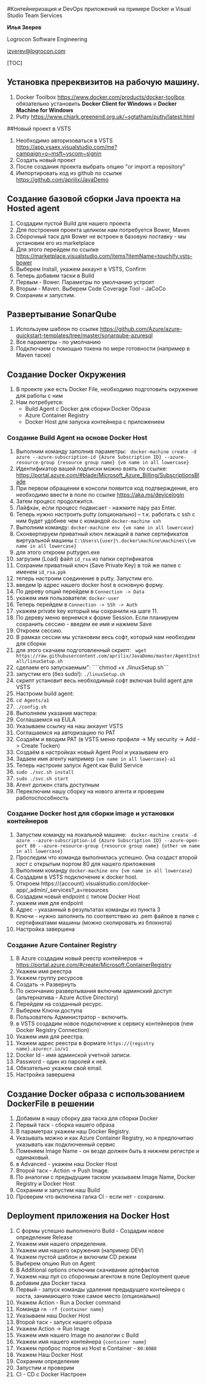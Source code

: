 #Контейнеризация и  DevOps приложений на примере Docker и Visual Studio Team Services


**Илья Зверев**

Logrocon Software Engineering

izverev@logrocon.com


[TOC]


## Установка пререквизитов на рабочую машину.
1. Docker Toolbox https://www.docker.com/products/docker-toolbox 
   обязательно установить **Docker Client for Windows** и **Docker Machine for Windows**
2. Putty https://www.chiark.greenend.org.uk/~sgtatham/putty/latest.html

##Новый проект в VSTS

1. Необходимо авторизоваться в VSTS https://app.vsaex.visualstudio.com/me?campaign=o~msft~vscom~signin
2. Создать новый проект
3. После создания проекта выбрать опцию "or import a repository"
4. Импортировать код из  github по ссылке https://github.com/aprilix/JavaDemo

## Создание базовой сборки Java проекта на Hosted agent

1. Создадим пустой Build для нашего проекта
2. Для построения проекта целиком нам потребуется Bower, Maven
3. Сборочный таск для Bower не встроен в базовую поставку - мы установим его из marketplace
4. Для этого перейдем по ссылке https://marketplace.visualstudio.com/items?itemName=touchify.vsts-bower
5. Выберем Install, укажем аккаунт в VSTS, Confirm
6. Теперь добавим таски в Build
7. Первым - Bower. Параметры по умолчанию устроят
8. Вторым - Maven. Выберем Code Coverage Tool - JaCoCo
9. Сохраним и запустим.

## Развертывание SonarQube

1. Используем шаблон по ссылке https://github.com/Azure/azure-quickstart-templates/tree/master/sonarqube-azuresql
2. Все параметры - по умолчанию
3. Подключаем с помощью токена по мере готовности (например в Maven таске)

## Создание Docker Окружения

1. В проекте уже есть Docker File, необходимо подготовить окружение для работы с ним
2. Нам потребуется: 
	- Build Agent с Docker для сборки Docker Образа
	- Azure Container Registry
	- Docker Host для запуска контейнера с приложением

### Создание Build Agent на основе Docker Host

1. Выполним команду заполнив параметры: ``` docker-machine create -d azure --azure-subscription-id {Azure Subscription ID} --azure-resource-group {resource group name} {vm name in all lowercase}```
2. Идентификатор вашей подписки можно взять по ссылке: https://portal.azure.com/#blade/Microsoft_Azure_Billing/SubscriptionsBlade
3. При первом обращении в консоли появится код подтверждения, его необходимо ввести в поле по ссылке https://aka.ms/devicelogin
4. Затем процесс продолжится.
5. Лайфхак, если процесс подвисает - нажмите пару раз Enter.
6. Теперь нужно настроить putty (опционально) – т.к. работать с ssh с ним будет удобнее чем с командой ```docker-machine ssh```
7. Выполним команду: ```docker-machine env {vm name in all lowercase}```
8. Сконвертируем приватный ключ лежащий в папке сертификатов виртуальной машины ```C:\Users\{user}\.docker\machine\machines\{vm name in all lowercase} ```
9. для этого откроем puttygen.exe
10. загрузим (Load) файл  ```id_rsa``` из папки сертификатов
11. Сохраним приватный ключ (Save Private Key) в той же папке с именем ```id_rsa.ppk```
12. теперь настроим соединение в putty. Запустим его.
13. введем Ip адрес нашего docker host в основную форму.
14. По дереву опций перейдем в ```Connection -> Data```
15. укажем имя пользователя: ```docker-user```
16. Теперь перейдем в ```Connection -> SSh -> Auth```
17. укажем private key который мы сохранили на шаге 11.
18. По дереву меню вернемся к форме Session. Если планируем сохранить сессию - введем ее имя и нажмем Save
19. Откроем сессию.
20. В рамках сессии мы установим весь софт, который нам необходим для сборки
21. для этого скачаем подготовленный скрипт: ``` wget https://raw.githubusercontent.com/aprilix/JavaDemo/master/AgentInstall/linuxSetup.sh```
22. сделаем его запускаемым": ````chmod +x ./linuxSetup.sh```
23. запустим его (без sudo!): ```./linuxSetup.sh``` 
24. скрипт установит весь необходимый софт включая build agent для VSTS
25. Настроим build agent:
26. ```cd Agents/a1```
27. ```./config.sh```
28. Выполняем указания мастера:
29. Соглашаемся на EULA
30. Указываем ссылку на наш аккаунт VSTS
31. Соглашаемся на авторизацию по PAT
32. Создаём и вводим PAT (в VSTS меню профиля -> My security -> Add -> Create Tocken)
33. Создаём в настройках новый Agent Pool и указываем его
34. Задаем имя агенту например ```{vm name in all lowercase}-a1```
35. Теперь настроим запуск Agent как Build Service
36. ```sudo ./svc.sh install```
37. ```sudo ./svc.sh start```
38. Агент должен стать доступным
39. Переключим нашу сборку на нового агента и проверим работоспособность

### Создание Docker host для сборки image и установки контейнеров

1. Запустим команду на локальной машине: ``` docker-machine create -d azure --azure-subscription-id {Azure Subscription ID} --azure-open-port 80 --azure-resource-group {resource group name} {other vm name in all lowercase}```
2. Проследим что команда выполнилась успешно. Она создаст второй хост с открытым портом 80 для нашего приложения
3. Выполним команду ```docker-machine env {vm name in all lowercase}```
4. Создадим в VSTS подключение к docker host.
5. Откроем https://{account}.visualstudio.com/docker-app/_admin/_services?_a=resources
6. Создадим новый endpoint с типом Docker Host
7. укажем имя для endpoint
8. Адрес - указанный в результатах команды из пункта 3
9. Ключи - нужно заполнить по соответствию из .pem файлов в папке с сертификатами машины (можно скопировать из блокнота)
10. Настройка завершена

### Создание Azure Container Registry
1. В Azure создадим новый реестр контейнеров -> https://portal.azure.com/#create/Microsoft.ContainerRegistry
2. Укажем имя реестра
3. Укажем группу ресурсов
4. Создать -> Развернуть
5. По окончанию развертывания включим админский доступ (альтернатива - Azure Active Directory)
6. Перейдем на созданный ресурс.
7. Выберем Ключи доступа
8. Пользователь Администратор - включить.
9. в VSTS создадим новое подключение к сервису контейнеров (new Docker Registry Connection)
10. Укажем имя для реестра.
11. Укажем адрес реестра в формате ```https://{registry name}.azurecr.io/v1```
12. Docker Id - имя админской учетной записи.
13. Password - один из паролей к ней.
14. Обязательно укажем свой email.
15. Настройка завершена

## Создание Docker образа с использованием DockerFile в решении
1. Добавим в нашу сборку два таска для сборки Docker
2. Первый таск - сборка нашего образа
3. В параметрах укажем наш Docker Registry.
4. Указывать можно и как Azure Container Registry, но я предпочитаю указывать как подключенный сервис
5. Поменяем Image Name - он везде должен быть в нижнем регистре и одинаковый.
6. в Advanced - укажем наш Docker Host
7. Второй таск - Action -> Push Image.
8. По аналогии с предыдущим таском указываем Image Name, Docker Registry и Docker Host
9. Сохраним и запустим наш Build
10. Проверим что включена галка CI - если нет - сохраним.

## Deployment приложения на Docker Host

1. С формы успешно выполненого Build - Создадим новое определение Release
2. Укажем имя нашего определения.
3. Укажем имя нашего окружения (например DEV)
4. Укажем пустой шаблон и включим CD режим
5. Выберем опцию Run on Agent
6. В Additional options отключим скачивание артефактов
7. Укажем наш пул со сборочным агентом в поле Deployment queue
8. добавим два Docker таска
9. Первый - запуск команды удаления предыдущего контейнера с хоста, занимающего тоже самое место (опционально)
10. Укажем Action - Run a Docker command
11. Команда ```rm -rf {container name}```
12. Указываем наш Docker Host
13. Второй таск - запуск нашего образа
14. Укажем Action -> Run Image
15. Укажем имя нашего Image по аналогии с Build
16. Укажем имя нашего контейнера ```{container name}```
17. Укажем проброс портов из Host в Container - ```80:8080```
18. Укажем Наш Docker Host
19. Сохраним определение
20. Запустим и проверим
21. CI - CD с Docker Настроен



